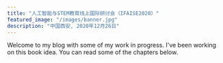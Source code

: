 ```yaml
---
title: "人工智能与STEM教育线上国际研讨会（IFAISE2020）"
featured_image: "/images/banner.jpg"
description: "中国西安, 2020年12月26日"
---
```


Welcome to my blog with some of my work in progress. I've been working on this book idea. You can read some of the chapters below.
